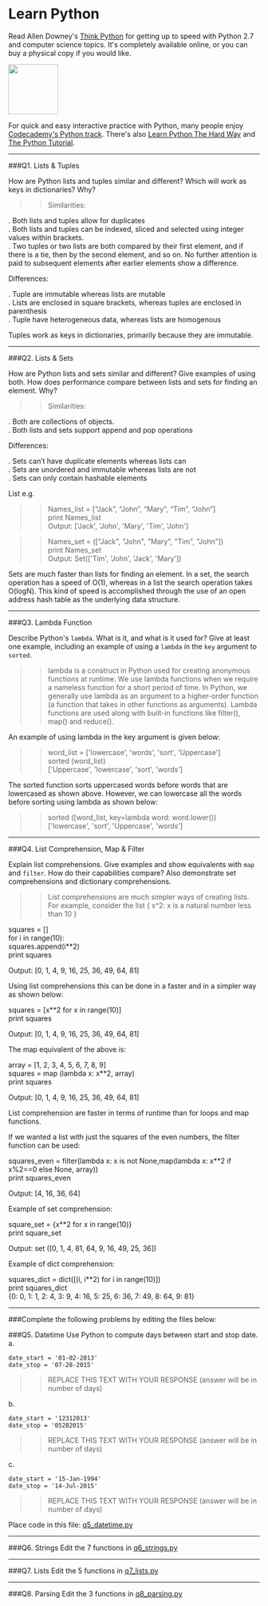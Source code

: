 # Learn Python

Read Allen Downey's [Think Python](http://www.greenteapress.com/thinkpython/) for getting up to speed with Python 2.7 and computer science topics. It's completely available online, or you can buy a physical copy if you would like.

<a href="http://www.greenteapress.com/thinkpython/"><img src="img/think_python.png" style="width: 100px;" target="_blank"></a>

For quick and easy interactive practice with Python, many people enjoy [Codecademy's Python track](http://www.codecademy.com/en/tracks/python). There's also [Learn Python The Hard Way](http://learnpythonthehardway.org/book/) and [The Python Tutorial](https://docs.python.org/2/tutorial/).

---

###Q1. Lists &amp; Tuples

How are Python lists and tuples similar and different? Which will work as keys in dictionaries? Why?

>> Similarities:  
   
   . Both lists and tuples allow for duplicates     
   . Both lists and tuples can be indexed, sliced and selected using integer values within brackets.    
   . Two tuples or two lists are both compared by their first element, and if there is a tie, then by the second element, and       so on. No further attention is paid to subsequent elements after earlier elements show a difference.         
   
   Differences: 
   
   . Tuple are immutable whereas lists are mutable  
   . Lists are enclosed in square brackets, whereas tuples are enclosed in parenthesis  
   . Tuple have heterogeneous data, whereas lists are homogenous  
   
   Tuples work as keys in dictionaries, primarily because they are immutable.  


---

###Q2. Lists &amp; Sets

How are Python lists and sets similar and different? Give examples of using both. How does performance compare between lists and sets for finding an element. Why?

>> Similarities:  
  
   . Both are collections of objects.  
   . Both lists and sets support append and pop operations  
   
   Differences:  
   
   . Sets can’t have duplicate elements whereas lists can  
   . Sets are unordered and immutable whereas lists are not  
   . Sets can only contain hashable elements  
   
   List e.g.  
   >> Names_list = [“Jack”, “John”, “Mary”, “Tim”, “John”]    
   >> print Names_list  
   Output: ['Jack', 'John', 'Mary', 'Tim', 'John']  
   
   >> Names_set = (["Jack", "John", "Mary", "Tim", "John"])  
   >> print Names_set  
   Output: Set(['Tim', 'John', 'Jack', 'Mary'])  
   
   Sets are much faster than lists for finding an element. In a set, the search operation has a speed of O(1), whereas in a      list the search operation takes O(logN). This kind of speed is accomplished through the use of an open address hash table      as the underlying data structure.  


---

###Q3. Lambda Function

Describe Python's `lambda`. What is it, and what is it used for? Give at least one example, including an example of using a `lambda` in the `key` argument to `sorted`.

>>lambda is a construct in Python used for creating anonymous functions at runtime. We use lambda functions when we require a nameless function for a short period of time. In Python, we generally use lambda as an argument to a higher-order function (a function that takes in other functions as arguments). Lambda functions are used along with built-in functions like filter(), map() and reduce().  

An example of using lambda in the key argument is given below:

>> word_list = ['lowercase', 'words', 'sort', 'Uppercase']  
>> sorted (word_list)  
['Uppercase', 'lowercase', 'sort', 'words']  

The sorted function sorts uppercased words before words that are lowercased as shown above. However, we can lowercase all the words before sorting using lambda as shown below:

>> sorted ([word_list, key=lambda word: word.lower())  
['lowercase', 'sort', 'Uppercase', 'words']  


---

###Q4. List Comprehension, Map &amp; Filter

Explain list comprehensions. Give examples and show equivalents with `map` and `filter`. How do their capabilities compare? Also demonstrate set comprehensions and dictionary comprehensions.

>> List comprehensions are much simpler ways of creating lists. For example, consider the list
{ x^2: x is a natural number less than 10 } 

squares = []  
for i in range(10):  
    squares.append(i**2)  
print squares  

Output: [0, 1, 4, 9, 16, 25, 36, 49, 64, 81]  

Using list comprehensions this can be done in a faster and in a simpler way as shown below:

squares = [x**2 for x in range(10)]  
print squares  

Output: [0, 1, 4, 9, 16, 25, 36, 49, 64, 81]  

The map equivalent of the above is:

array = [1, 2, 3, 4, 5, 6, 7, 8, 9]  
squares = map (lambda x: x**2, array)  
print squares  

Output: [0, 1, 4, 9, 16, 25, 36, 49, 64, 81]  

List comprehension are faster in terms of runtime than for loops and map functions.

If we wanted a list with just the squares of the even numbers, the filter function can be used:

squares_even = filter(lambda x: x is not None,map(lambda x: x**2 if x%2==0 else None, array))  
print squares_even  

Output: [4, 16, 36, 64]  

Example of set comprehension:

square_set = {x**2 for x in range(10)}  
print square_set  

Output: set ([0, 1, 4, 81, 64, 9, 16, 49, 25, 36])  

Example of dict comprehension:

squares_dict = dict([(i, i**2) for i in range(10)])  
print squares_dict  
{0: 0, 1: 1, 2: 4, 3: 9, 4: 16, 5: 25, 6: 36, 7: 49, 8: 64, 9: 81}  


---

###Complete the following problems by editing the files below:

###Q5. Datetime
Use Python to compute days between start and stop date.   
a.  

```
date_start = '01-02-2013'    
date_stop = '07-28-2015'
```

>> REPLACE THIS TEXT WITH YOUR RESPONSE (answer will be in number of days)

b.  
```
date_start = '12312013'  
date_stop = '05282015'  
```

>> REPLACE THIS TEXT WITH YOUR RESPONSE (answer will be in number of days)

c.  
```
date_start = '15-Jan-1994'      
date_stop = '14-Jul-2015'  
```

>> REPLACE THIS TEXT WITH YOUR RESPONSE  (answer will be in number of days)

Place code in this file: [q5_datetime.py](python/q5_datetime.py)

---

###Q6. Strings
Edit the 7 functions in [q6_strings.py](python/q6_strings.py)

---

###Q7. Lists
Edit the 5 functions in [q7_lists.py](python/q7_lists.py)

---

###Q8. Parsing
Edit the 3 functions in [q8_parsing.py](python/q8_parsing.py)





